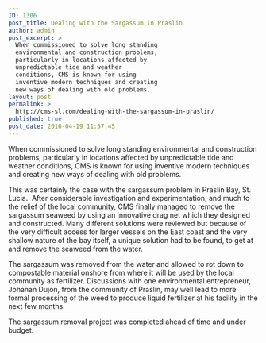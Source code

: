 ```yaml
---
ID: 1306
post_title: Dealing with the Sargassum in Praslin
author: admin
post_excerpt: >
  When commissioned to solve long standing
  environmental and construction problems,
  particularly in locations affected by
  unpredictable tide and weather
  conditions, CMS is known for using
  inventive modern techniques and creating
  new ways of dealing with old problems.
layout: post
permalink: >
  http://cms-sl.com/dealing-with-the-sargassum-in-praslin/
published: true
post_date: 2016-04-19 11:57:45
---
```

<p class="p2">When commissioned to solve long standing environmental and construction problems, particularly in locations affected by unpredictable tide and weather conditions, CMS is known for using inventive modern techniques and creating new ways of dealing with old problems.</p>
<p class="p1"><span class="s1">This was certainly the case with the sargassum problem in Praslin Bay, St. Lucia.  After considerable investigation and experimentation, and much to the relief of the local community, CMS finally managed to remove the sargassum seaweed by using an innovative drag net which they designed and constructed. Many different solutions were reviewed but because of the very difficult access for larger vessels on the East coast and the very shallow nature of the bay itself, a unique solution had to be found, to get at and remove the seaweed from the water.</span></p>
<p class="p2"><span class="s1">The sargassum was removed from the water and allowed to rot down to compostable material onshore from where it will be used by the local community as fertilizer. Discussions with one environmental entrepreneur, Johanan Dujon, from the community of Praslin, may well lead to more formal processing of the weed to produce liquid fertilizer at his facility in the next few months.</span></p>
<p class="p2"><span class="s1">The sargassum removal project was completed ahead of time and under budget.</span></p>